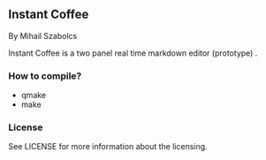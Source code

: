 ## Instant Coffee

By Mihail Szabolcs

Instant Coffee is a two panel real time markdown editor (prototype) .

### How to compile?

* qmake
* make

### License

See LICENSE for more information about the licensing.
